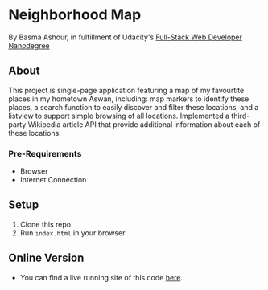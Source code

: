 # Neighborhood Map

By Basma Ashour, in fulfillment of Udacity's [Full-Stack Web Developer Nanodegree](https://www.udacity.com/course/nd004)

## About
This project is single-page application featuring a map of my favourtite places in my hometown Aswan, including: map markers to identify these places, a search function to easily discover and filter these locations, and a listview to support simple browsing of all locations. Implemented a third-party Wikipedia article API that provide additional information about each of these locations.

### Pre-Requirements
- Browser
- Internet Connection 

## Setup
1. Clone this repo
2. Run `index.html` in your browser

## Online Version
- You can find a live running site of this code [here]( https://basmaashouur.github.io/project5-udacity/).
